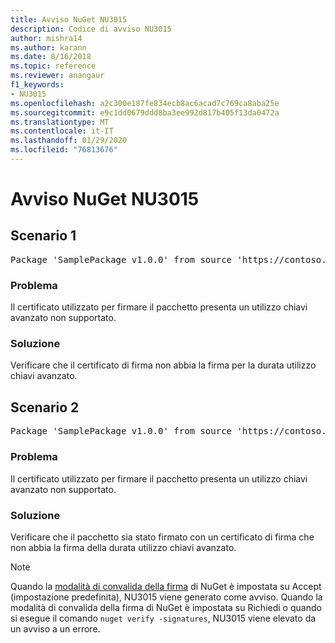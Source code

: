 ```yaml
---
title: Avviso NuGet NU3015
description: Codice di avviso NU3015
author: mishra14
ms.author: karann
ms.date: 8/16/2018
ms.topic: reference
ms.reviewer: anangaur
f1_keywords:
- NU3015
ms.openlocfilehash: a2c300e187fe834ecb8ac6acad7c769ca8aba25e
ms.sourcegitcommit: e9c1dd0679ddd8ba3ee992d817b405f13da0472a
ms.translationtype: MT
ms.contentlocale: it-IT
ms.lasthandoff: 01/29/2020
ms.locfileid: "76813676"
---
```

# <a name="nuget-warning-nu3015"></a>Avviso NuGet NU3015

## <a name="scenario-1"></a>Scenario 1

<pre>Package 'SamplePackage v1.0.0' from source 'https://contoso.com/index.json': The lifetime signing EKU in the primary signature's certificate is not supported.</pre>

### <a name="issue"></a>Problema

Il certificato utilizzato per firmare il pacchetto presenta un utilizzo chiavi avanzato non supportato.


### <a name="solution"></a>Soluzione

Verificare che il certificato di firma non abbia la firma per la durata utilizzo chiavi avanzato.



## <a name="scenario-2"></a>Scenario 2

<pre>Package 'SamplePackage v1.0.0' from source 'https://contoso.com/index.json': The lifetime signing EKU in the signing certificate is not supported.</pre>

### <a name="issue"></a>Problema

Il certificato utilizzato per firmare il pacchetto presenta un utilizzo chiavi avanzato non supportato.


### <a name="solution"></a>Soluzione

Verificare che il pacchetto sia stato firmato con un certificato di firma che non abbia la firma della durata utilizzo chiavi avanzato.


> [!Note]
> Quando la [modalità di convalida della firma](../../consume-packages/installing-signed-packages.md#configure-package-signature-requirements) di NuGet è impostata su Accept (impostazione predefinita), NU3015 viene generato come avviso. Quando la modalità di convalida della firma di NuGet è impostata su Richiedi o quando si esegue il comando `nuget verify -signatures`, NU3015 viene elevato da un avviso a un errore. 
